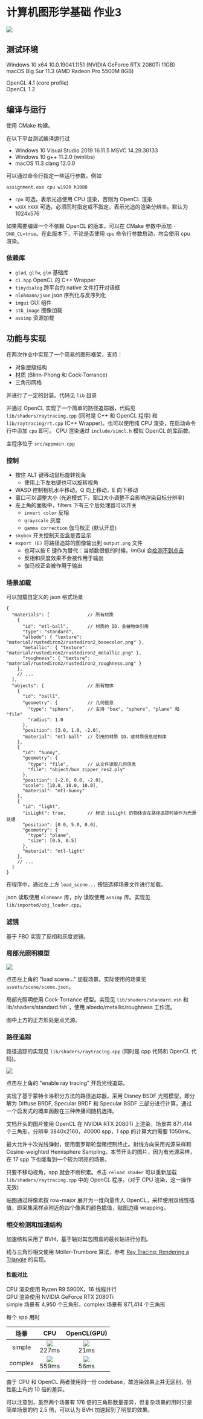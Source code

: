 # 计算机图形学基础 作业3

![](doc-images/output-40000spp.png)

## 测试环境

Windows 10 x64 10.0.19041.1151  (NVIDIA GeForce RTX 2080Ti 11GB)  
macOS Big Sur 11.3 (AMD Radeon Pro 5500M 8GB)

OpenGL 4.1 (core profile)  
OpenCL 1.2

## 编译与运行

使用 CMake 构建。

在以下平台测试编译运行过

- Windows 10 Visual Studio 2019 16.11.5 MSVC 14.29.30133
- Windows 10 g++ 11.2.0 (winlibs)
- macOS 11.3 clang 12.0.0

可以通过命令行指定一些运行参数，例如
```shell
assignment.exe cpu w1920 h1080
```
- `cpu` 可选，表示光追使用 CPU 渲染，否则为 OpenCL 渲染
- `wXXX` `hXXX` 可选，必须同时指定或不指定，表示光追的渲染分辨率。默认为 1024x576


如果需要编译一个不依赖 OpenCL 的版本，可以在 CMake 参数中添加 `-DNO_CL=true`。在此版本下，不论是否使用 `cpu` 命令行参数启动，均会使用 cpu 渲染。
### 依赖库

- `glad`, `glfw`, `glm` 基础库
- `cl.hpp` OpenCL 的 C++ Wrapper
- `tinydialog` 跨平台的 native 文件打开对话框
- `nlohmann/json` json 序列化与反序列化
- `imgui` GUI 组件
- `stb_image` 图像加载
- `assimp` 资源加载

## 功能与实现

在两次作业中实现了一个简易的图形框架，支持：

- 对象层级结构
- 材质 (Blinn-Phong 和 Cock-Torrance)
- 三角形网格

并进行了一定的封装。代码见 `lib` 目录

并通过 OpenCL 实现了一个简单的路径追踪器，代码见 `lib/shaders/raytracing.cpp` (同时是 C++ 和 OpenCL 程序) 和 `lib/raytracing/rt.cpp` (C++ Wrapper)。也可以使用纯 CPU 渲染，在启动命令行中添加 `cpu` 即可。 CPU 渲染通过 `include/simcl.h` 模拟 OpenCL 的库函数。

主程序位于 `src/appmain.cpp`

### 控制

- 按住 ALT 键移动鼠标旋转视角
    - 使用上下左右键也可以旋转视角
- WASD 控制相机水平移动，Q 向上移动，E 向下移动
- 窗口可以调整大小 (光追模式下，窗口大小调整不会影响渲染目标分辨率)
- 左上角的面板中，filters 下有三个后处理器可以开关
    - `invert color` 反相
    - `grayscale` 灰度
    - `gamma correction` 伽马校正 (默认开启)
- `skybox` 开关控制天空盒是否显示
- `export (E)` 将路径追踪的图像输出到 `output.png` 文件
  - 也可以按 E 键作为替代：当帧数很低的时候，ImGui 会[检测不到点击](https://github.com/ocornut/imgui/issues/4592)
  - 反相和灰度效果不会被作用于输出
  - 伽马校正会被作用于输出

### 场景加载

可以加载自定义的 json 格式场景

```jsonc
{
  "materials": [              // 所有材质
    {
      "id": "mtl-ball",       // 材质的 ID，会被物体引用
      "type": "standard",
      "albedo": { "texture": "material/rustediron2/rustediron2_basecolor.png" },
      "metallic": { "texture": "material/rustediron2/rustediron2_metallic.png" },
      "roughness": { "texture": "material/rustediron2/rustediron2_roughness.png" }
    },
    // ...
  ],
  "objects": [                // 所有物体
    {
      "id": "ball1",
      "geometry": {           // 几何信息
        "type": "sphere",     // 支持 "box", "sphere", "plane" 和 "file"
        "radius": 1.0
      },
      "position": [3.0, 1.0, -2.0],
      "material": "mtl-ball"  // 引用的材质 ID，或材质信息结构体
    },
    {
      "id": "bunny",
      "geometry": {
        "type": "file",       // 从文件读取几何信息
        "file": "object/bun_zipper_res2.ply"
      },
      "position": [-2.0, 0.0, -2.0],
      "scale": [10.0, 10.0, 10.0],
      "material": "mtl-bunny"
    },
    {
      "id": "light",
      "isLight": true,        // 标记 isLight 的物体会在路径追踪时被作为光源处理
      "position": [0.0, 5.0, 0.0],
      "geometry": {
        "type": "plane",
        "size": [0.5, 0.5]
      },
      "material": "mtl-light"
    },
    // ...
  ]
}
```

在程序中，通过左上方 `load_scene...` 按钮选择场景文件进行加载。

json 读取使用 `nlohmann` 库，ply 读取使用 `assimp` 库。实现见 `lib/imported/obj_loader.cpp`。

### 滤镜

基于 FBO 实现了反相和灰度滤镜。

### 局部光照明模型

![](doc-images/ui-ct.png)

点击左上角的 "load scene..." 加载场景。实际使用的场景见 `assets/scene/scene.json`。

局部光照明使用 Cock-Torrance 模型。实现见 `lib/shaders/standard.vsh` 和 lib/shaders/standard.fsh`，使用 albedo/metallic/roughness 工作流。

图中上方的正方形处是点光源。

### 路径追踪
路径追踪的实现见 `lib/shaders/raytracing.cpp` (同时是 cpp 代码和 OpenCL 代码)。

![](doc-images/ui.png)

点击左上角的 "enable ray tracing" 开启光线追踪。

实现了基于蒙特卡洛积分方法的路径追踪器，采用 Disney BSDF 光照模型，即分解为 Diffuse BRDF, Specular BRDF 和 Specular BSDF 三部分进行计算，通过一个启发式的概率函数在三种传播间随机选择。

文档开头的图片使用 OpenCL 在 NVIDIA RTX 2080Ti 上渲染，场景共 871,414 个三角形，分辨率 3840x2160，40000 spp，1 spp 的计算大约需要 1050ms。

最大允许十次光线弹射，使用俄罗斯轮盘赌控制终止。射线方向采用光源采样和 Cosine-weighted Hemisphere Sampling。本节开头的图片，因为有光源采样，在 17 spp 下也能看到一个较为明亮的场景。

只要不移动视角，spp 就会不断积累。点击 `reload shader` 可以重新加载 `lib/shaders/raytracing.cpp` 中的 OpenCL 程序。(对于 CPU 渲染，这一操作无效)

贴图通过将像素按 row-major 展开为一维向量传入 OpenCL，采样使用双线性插值，即采集采样点附近的四个像素的颜色插值，贴图边缘 wrapping。

### 相交检测和加速结构

加速结构采用了 BVH，基于轴对其包围盒的最长轴进行分割。

线与三角形相交使用 Möller-Trumbore 算法，参考 [Ray Tracing: Rendering a Triangle](https://www.scratchapixel.com/lessons/3d-basic-rendering/ray-tracing-rendering-a-triangle/moller-trumbore-ray-triangle-intersection) 的实现。

#### 性能对比
CPU 渲染使用 Ryzen R9 5900X，16 线程并行  
GPU 渲染使用 NVIDIA GeForce RTX 2080Ti  
simple 场景有 4,950 个三角形，complex 场景有 871,414 个三角形

每个 spp 用时

| 场景    | CPU   | OpenCL(GPU) |
|:------:|:-----:|:-----------:|
| simple | ![](doc-images/cpu-1024-simple.png)<br/>227ms |![](doc-images/opencl-1024-simple.png)<br/> 21ms |
| complex| ![](doc-images/cpu-1024-complex.png)<br/>559ms |![](doc-images/opencl-1024-complex.png)<br/> 56ms |

由于 CPU 和 OpenCL 两者使用同一份 codebase，故渲染效果上并无区别，但性能上有约 10 倍的差异。

可以注意到，虽然两个场景有 176 倍的三角形数量差异，但复杂场景的用时只是简单场景的约 2.5 倍，可以认为 BVH 加速起到了明显的效果。
